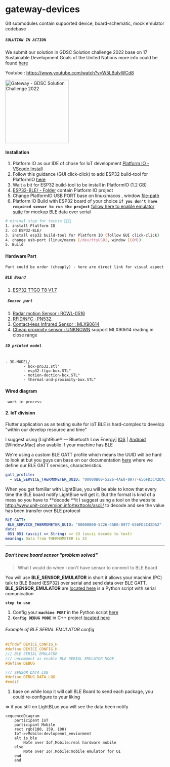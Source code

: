# gateway-devices
Git submodules contain supported device, board-schematic, mock emulator codebase

##### ```SOLUTION IN ACTION```
We submit our solution in GDSC Solution challenge 2022 base on 17 Sustainable Development Goals of the United Nations more info could be found [here](https://developers.google.com/community/gdsc-solution-challenge) 

Youtube : https://www.youtube.com/watch?v=W5LBuIvWCd8

<a href="http://www.youtube.com/watch?feature=player_embedded&v=W5LBuIvWCd8" target="_blank"><img width=200 src="http://img.youtube.com/vi/W5LBuIvWCd8/0.jpg" 
alt="Gateway - GDSC Solution Challenge 2022"/></a>
#### Installation
1. Platform IO as our IDE of chose for IoT development
[Platform IO - VScode Install](https://platformio.org/install/ide?install=vscode)
1. Follow this guidance (GUI click-click) to add ESP32 build-tool for PlatformIO [here](https://www.youtube.com/watch?v=5edPOlQQKmo)
1. Wait a bit for ESP32 build-tool to be install in PlatformIO (1.2 GB)
1. [ESP32-BLE/ - Folder](./ESP32-BLE/) contain Platform IO project
1. Change PlatformIO USB PORT base on linux/macos , window [file-path](https://github.com/GDSC-HSU/gateway-devices/blob/1f371f100a37d73364ffd409288a2f706fa2dcd2/ESP32-BLE/platformio.ini#L15)
1. Platform IO Build with ESP32 board of your choice **`if you don't have required sensor to run the project`** [follow here to enable emulator suite](#dont-have-board-sensor-"problem-solved") for mockup BLE data over serial

```bash
# minimal step for techie 👨🏻‍💻
1. install Platform IO
2. cd ESP32-BLE/
3. install esp32 build-tool for Platform IO (follow GUI click-click)
4. change usb-port (linux/macos [/dev/ttyUSB], window [COM])
5. Build
```

#### Hardware Part
```Part could be order (cheaply) - here are direct link for visual aspect```

##### ```BLE Board```
1. [ESP32 TTGO T8 V1.7](https://vi.aliexpress.com/item/33043952133.html)
##### ``` Sensor part```
1. [Radar motion Sensor : RCWL-0516](https://www.amazon.com/RCWL-0516-Microwave-Induction-Envistia-Mall/dp/B07QMZF1BV)
1. [RFID/NFC : PN532](https://electropeak.com/pn532-nfc-rfid-reader-writer).
1. [Contact-less Infrared Sensor : MLX90614](https://www.adafruit.com/product/1748)
1. [Cheap proximity sensor : UNKNOWN](https://www.engineersgarage.com/proximity-sensors-optical-ultrasonic-inductive-magnetic-capacitive/) support MLX90614 reading in close range

##### ```3D printed model```

```

- 3D-MODEL/
        - box-pn532.stl"
        - esp32-ttgo-box.STL"
        - motion-dection-box.STL"
        - thermal-and-proximity-box.STL"
 ```

#### Wired diagram
``` work in process```

#### 2. IoT division

Flutter application as an testing suite for IoT BLE is hard-complex to develop "within our develop resource and time"

I suggest using [LightBlue® — Bluetooth Low Energy] [IOS](https://apps.apple.com/us/app/lightblue/id557428110) | [Android](https://play.google.com/store/apps/details?id=com.punchthrough.lightblueexplorer&hl=vi&gl=US) [Window,Mac] also avablie if your machine has BLE

We're using a custom BLE GATT profile which means the UUID will be hard to look at but you guys can base on our documentation [here](https://github.com/GDSC-HSU/gateway-devices/blob/master/ble_uuid_conf.yml) where we define our BLE GATT services, characteristics.

```yml
gatt_profile:
  - BLE_SERVICE_THERMOMETER_UUID: "00000B00-5226-4AE0-8977-656FD3C42DA2"
```

When you get familiar with LightBlue, you will be able to know that every time the BLE board notify LightBlue will get it. But the format is kind of a mess so you have to **decode **it I suggest using a tool on the website http://www.unit-conversion.info/texttools/ascii/ to decode and see the value has been transfer over BLE protocol

```yml
BLE GATT:
 BLE_SERVICE_THERMOMETER_UUID: "00000B00-5226-4AE0-8977-656FD3C42DA2"
data:
 051 051 (ascii) => String: => 33 (ascii decode to text)
meaning: Data from THERMOMETER is 33 
```
---

##### Don't have board sensor "problem solved"
> What I would do when i don't have sensor to connect to BLE Board

You will use **BLE_SENSOR_EMULATOR** in short it allows your machine (PC) talk to BLE Board (ESP32) over serial and send data over BLE GATT.
**BLE_SENSOR_EMULATOR** are [located here](https://github.com/GDSC-HSU/gateway-devices/blob/master/serial_taklker.py) is a Python script with serial comunication

**```step to use```** 

1. Config your **```machine PORT```** in the Python script [here](https://github.com/GDSC-HSU/gateway-devices/blob/f8e9ac8967a8b4b7791e6821dc9990c71e83f9cd/serial_taklker.py#L12)
1. **`Config DEBUG MODE`** in C++ project [located here](./ESP32-BLE/src/device_config.h)
###### Example of BLE SERIAL EMULATOR config

```c
#ifndef DEVICE_CONFIG_H
#define DEVICE_CONFIG_H
/// BLE SERIAL EMULATOR
/// uncomment as enable BLE SERIAL EMULATOR MODE
#define DEBUG

/// SENSOR DATA LOG
#define DEBUG_DATA_LOG
#endif
```
1. base on while loop it will call BLE Board to send each package, you could re-configure to your liking

=> if you still on LightBLue you will see the data been notify

```mermaid
sequenceDiagram
    participant IoT
    participant Mobile
    rect rgb(100, 159, 100)
    IoT->>Mobile:devlopemnt_enviorment
    alt is_ble
        Note over IoT,Mobile:real hardware mobile
    else
        Note over IoT,Mobile:mobile emulator for UI
    end
    end
```
